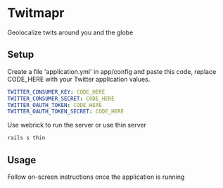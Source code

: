 # Twitmapr

Geolocalize twits around you and the globe

## Setup

Create a file 'application.yml' in app/config and paste this code, replace CODE_HERE with your Twitter application values.

```yaml
TWITTER_CONSUMER_KEY: CODE_HERE
TWITTER_CONSUMER_SECRET: CODE_HERE
TWITTER_OAUTH_TOKEN: CODE_HERE
TWITTER_OAUTH_TOKEN_SECRET: CODE_HERE
```

Use webrick to run the server or use thin server

```ruby
rails s thin
```

## Usage

Follow on-screen instructions once the application is running